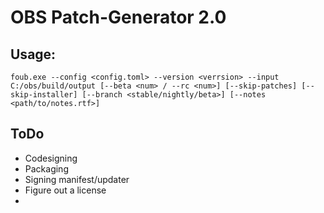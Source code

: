 # OBS Patch-Generator 2.0

## Usage:

`foub.exe --config <config.toml> --version <verrsion> --input C:/obs/build/output [--beta <num> / --rc <num>] [--skip-patches] [--skip-installer] [--branch <stable/nightly/beta>] [--notes <path/to/notes.rtf>]`

## ToDo

- Codesigning
- Packaging
- Signing manifest/updater
- Figure out a license
- 